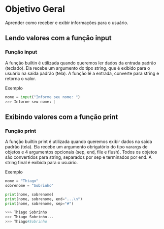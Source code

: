 
# Objetivo Geral

Aprender como receber e exibir informações para o usuário.

## Lendo valores com a função input

### Função input

A função builtin é utilizada quando queremos ler dados da entrada padrão  (teclado). Ela recebe um argumento do tipo string, que é exibido para o usuário na saída padrão (tela).  A função lê a entrada, converte para string e retorna o valor.

Exemplo

```Python
nome = input("Informe seu nome: ")
>>> Informe seu nome: |
```


## Exibindo valores com a função print

### Função print

A função builtin print é utilizada quando queremos exibir dados na saída padrão (tela). Ela recebe um argumento obrigatório do tipo varargs de objetos e 4 argumentos opcionais (sep, end, file e flush). Todos os objetos são convertidos para string, separados por sep e terminados por end. A string final é exibida para o usuário.


Exemplo

```Python
nome = "Thiago"
sobrenome = "Sobrinho"

print(nome, sobrenome)
print(nome, sobrenome, end="...\n")
print(nome, sobrenome, sep="#")

>>> Thiago Sobrinho
>>> Thiago Sobrinho...
>>> Thiago#Sobrinho
```

